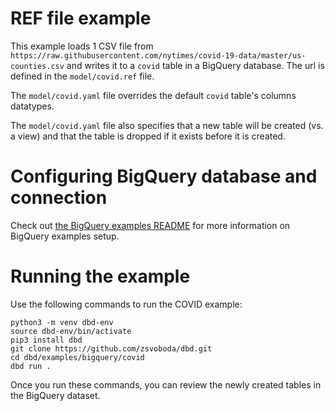 # REF file example
This example loads 1 CSV file from `https://raw.githubusercontent.com/nytimes/covid-19-data/master/us-counties.csv` 
and writes it to a `covid` table in a BigQuery database. The url is defined in the `model/covid.ref` file.

The `model/covid.yaml` file overrides the default `covid` table's columns datatypes.  

The `model/covid.yaml` file also specifies that a new table will be created (vs. a view) and that
the table is dropped if it exists before it is created.

# Configuring BigQuery database and connection
Check out [the BigQuery examples README](../README.md) for more information on BigQuery examples setup. 

# Running the example
Use the following commands to run the COVID example:

```shell
python3 -m venv dbd-env
source dbd-env/bin/activate
pip3 install dbd
git clone https://github.com/zsvoboda/dbd.git
cd dbd/examples/bigquery/covid
dbd run . 
```

Once you run these commands, you can review the newly created tables in the BigQuery dataset.
